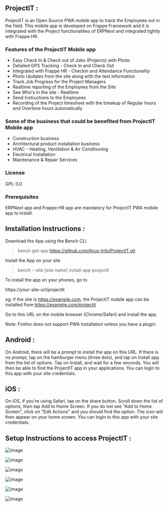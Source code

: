 ## ProjectIT :

ProjectIT is an Open Source PWA mobile app to track the Employees out in the field. This mobile app is developed on Frappe Framework and it is integrated with the Project functionalities of ERPNext and integrated tightly with Frappe HR.

### Features of the ProjectIT Mobile app

* Easy Check In & Check out of Jobs (Projects) with Photo
* Detailed GPS Tracking - Check In and Check Out
* Integrated with Frappe HR - Checkin and Attendance Functionality
* Photo Updates from the site along with the text information
* Track Job Progress for the Project Managers
* Realtime reporting of the Employees from the Site
* See Who's in the site - Realtime
* Send Instructions to the Employees
* Recording of the Project timesheet with the breakup of Regular hours and Overtime hours automatically

### Some of the business that could be benefited from ProjectIT Mobile app

* Construction business
* Architectural product installation business
* HVAC - Heating, Ventilation & Air Conditioning
* Electrical Installation
* Maintenance & Repair Services

### License

GPL-3.0

### Prerequisites 

ERPNext app and Frappe HR app are mandatory for ProjectIT PWA mobile app to install.

## Installation Instructions :

Download the App using the Bench CLI

> bench get-app https://github.com/Arus-Info/ProjectIT.git

Install the App on your site

> bench --site [site name] install-app projectit

To install the app on your phones, go to

https://your-site-url/projectit

eg: if the site is https://example.com, the ProjectIT mobile app can be installed from https://example.com/projectit

Go to this URL on the mobile browser (Chrome/Safari) and install the app.

Note: Firefox does not support PWA installation unless you have a plugin.

## Android :

On Android, there will be a prompt to install the app on this URL.
If there is no prompt, tap on the hamburger menu (three dots), and tap on Install app from the list of options.
Tap on Install, and wait for a few seconds.
You will then be able to find the ProjectIT app in your applications. 
You can login to this app with your site credentials.

## iOS :

On iOS, if you're using Safari, tap on the share button.
Scroll down the list of options, then tap Add to Home Screen.
If you do not see "Add to Home Screen", click on "Edit Actions" and you should find the option.
The icon will then appear on your home screen. 
You can login to this app with your site credentials.

## Setup Instructions to access ProjectIT :

![image](https://github.com/user-attachments/assets/00288082-2c43-4c42-b16f-02df5e45697f)

![image](https://github.com/user-attachments/assets/ed508e22-7f45-4fba-bf10-1e8238b42b89)

![image](https://github.com/user-attachments/assets/22491a07-0419-4ae2-b8ef-030e575bc09c)

![image](https://github.com/user-attachments/assets/b16ace89-5a39-4b2c-8d49-f88de0f20055)

![image](https://github.com/user-attachments/assets/3ef8339f-2395-428f-970f-a7f23f2ef42f)

![image](https://github.com/user-attachments/assets/1e20d51b-88be-425d-926d-1c60182753cd)
